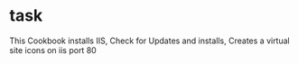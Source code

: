 # task

This Cookbook installs IIS, Check for Updates and installs, Creates a virtual site icons on iis port 80
